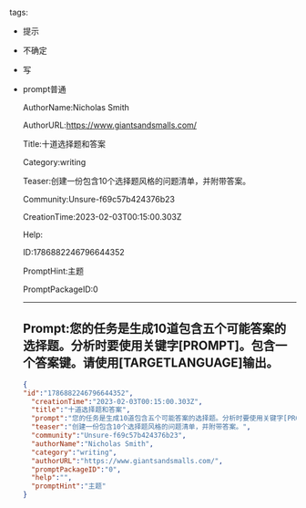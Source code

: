   tags: 
- 提示
- 不确定
- 写
- prompt普通

  AuthorName:Nicholas Smith

  AuthorURL:https://www.giantsandsmalls.com/

  Title:十道选择题和答案

  Category:writing

  Teaser:创建一份包含10个选择题风格的问题清单，并附带答案。

  Community:Unsure-f69c57b424376b23

  CreationTime:2023-02-03T00:15:00.303Z

  Help:

  ID:1786882246796644352

  PromptHint:主题

  PromptPackageID:0

  ---

  ## Prompt:您的任务是生成10道包含五个可能答案的选择题。分析时要使用关键字[PROMPT]。包含一个答案键。请使用[TARGETLANGUAGE]输出。

  ```json
  {
  "id":"1786882246796644352",
    "creationTime":"2023-02-03T00:15:00.303Z",
    "title":"十道选择题和答案",
    "prompt":"您的任务是生成10道包含五个可能答案的选择题。分析时要使用关键字[PROMPT]。包含一个答案键。请使用[TARGETLANGUAGE]输出。",
    "teaser":"创建一份包含10个选择题风格的问题清单，并附带答案。",
    "community":"Unsure-f69c57b424376b23",
    "authorName":"Nicholas Smith",
    "category":"writing",
    "authorURL":"https://www.giantsandsmalls.com/",
    "promptPackageID":"0",
    "help":"",
    "promptHint":"主题"
  }
  ```
